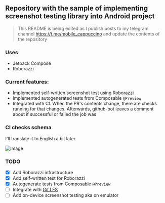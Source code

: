 ## Repository with the sample of implementing screenshot testing library into Android project

> This README is being edited as I publish posts to my telegram channel https://t.me/mobile_cappuccino and update the contents of the repository

### Uses
- Jetpack Compose
- Roborazzi

### Current features:
- Implemented self-written screenshot test using Roborazzi
- Implemented autogenerated tests from Composable `@Preview`
- Integrated with CI. When the PR's contents change, there are checks running for that changes. Afterwards, github-bot leaves a comment about if successful or failed the job was

### CI checks schema
I'll translate it to English a bit later

![image](https://github.com/user-attachments/assets/2ade982e-3e71-45e3-acd8-54ef3048db3a)

### TODO
- [x] Add Roborazzi infrastructure
- [x] Add self-written test for Roborazzi
- [x] Autogenerate tests from Composable `@Preview`
- [ ] Integrate with [Git LFS](https://git-lfs.com/)
- [ ] Add on-device screenshot testing aka on emulator
